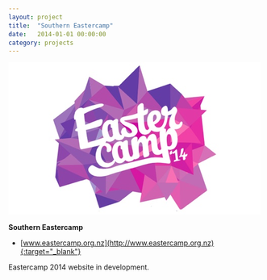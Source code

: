 ```yaml
---
layout: project
title:  "Southern Eastercamp"
date:   2014-01-01 00:00:00
category: projects
---
```


<img class="th" src="/img/projects/ec-2014-home.jpg">

**Southern Eastercamp**
 - [www.eastercamp.org.nz](http://www.eastercamp.org.nz){:target="_blank"}

Eastercamp 2014 website in development. 